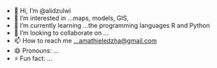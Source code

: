 - 👋 Hi, I’m @alidzulwi
- 👀 I’m interested in ...maps, models, GIS, 
- 🌱 I’m currently learning ...the programming languages R and Python
- 💞️ I’m looking to collaborate on ...
- 📫 How to reach me ...amathieledzha@gmail.com
- 😄 Pronouns: ...
- ⚡ Fun fact: ...

<!---
alidzulwi/alidzulwi is a ✨ special ✨ repository because its `README.md` (this file) appears on your GitHub profile.
You can click the Preview link to take a look at your changes.
--->
